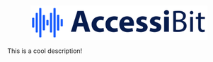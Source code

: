 <div align="center">
  <img width="400" src="img/logo.svg" alt="Accessibit Logo">
</div>

This is a cool description!
